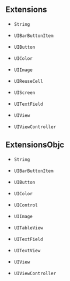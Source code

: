 
## Extensions

* `String`<br>

* `UIBarButtonItem`<br>

* `UIButton`<br>

* `UIColor`<br>

* `UIImage`<br>

* `UIReuseCell`<br>

* `UIScreen`<br>

* `UITextField`<br>

* `UIView`<br>

* `UIViewController`<br>


## ExtensionsObjc

* `String`<br>

* `UIBarButtonItem`<br>

* `UIButton`<br>

* `UIColor`<br>

* `UIControl`<br>

* `UIImage`<br>

* `UITableView`<br>

* `UITextField`<br>

* `UITextView`<br>

* `UIView`<br>

* `UIViewController`<br>
